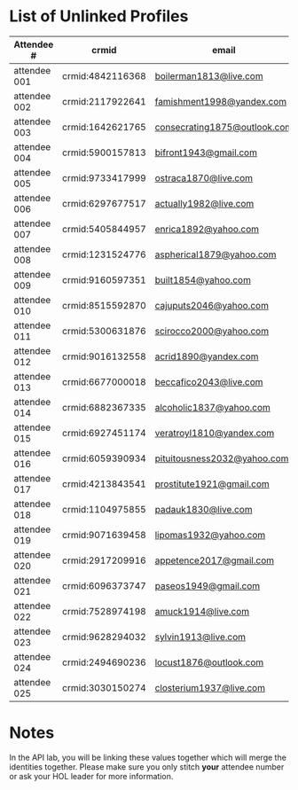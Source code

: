 List of Unlinked Profiles
========================================

| Attendee #     | crmid  | email  |
|------------|---|---|
| attendee 001 | crmid:4842116368 | boilerman1813@live.com |
| attendee 002 | crmid:2117922641 | famishment1998@yandex.com |
| attendee 003 | crmid:1642621765 | consecrating1875@outlook.com |
| attendee 004 | crmid:5900157813 | bifront1943@gmail.com |
| attendee 005 | crmid:9733417999 | ostraca1870@live.com |
| attendee 006 | crmid:6297677517 | actually1982@live.com |
| attendee 007 | crmid:5405844957 | enrica1892@yahoo.com |
| attendee 008 | crmid:1231524776 | aspherical1879@yahoo.com |
| attendee 009 | crmid:9160597351 | built1854@yahoo.com |
| attendee 010 | crmid:8515592870 | cajuputs2046@yahoo.com |
| attendee 011 | crmid:5300631876 | scirocco2000@yahoo.com |
| attendee 012 | crmid:9016132558 | acrid1890@yandex.com |
| attendee 013 | crmid:6677000018 | beccafico2043@live.com |
| attendee 014 | crmid:6882367335 | alcoholic1837@yahoo.com |
| attendee 015 | crmid:6927451174 | veratroyl1810@yandex.com |
| attendee 016 | crmid:6059390934 | pituitousness2032@yahoo.com |
| attendee 017 | crmid:4213843541 | prostitute1921@gmail.com |
| attendee 018 | crmid:1104975855 | padauk1830@live.com |
| attendee 019 | crmid:9071639458 | lipomas1932@yahoo.com |
| attendee 020 | crmid:2917209916 | appetence2017@gmail.com |
| attendee 021 | crmid:6096373747 | paseos1949@gmail.com |
| attendee 022 | crmid:7528974198 | amuck1914@live.com |
| attendee 023 | crmid:9628294032 | sylvin1913@live.com |
| attendee 024 | crmid:2494690236 | locust1876@outlook.com |
| attendee 025 | crmid:3030150274 | closterium1937@live.com |

Notes
========================================
In the API lab, you will be linking these values together which will merge the identities together.
Please make sure you only stitch **your** attendee number or ask your HOL leader for more information.
